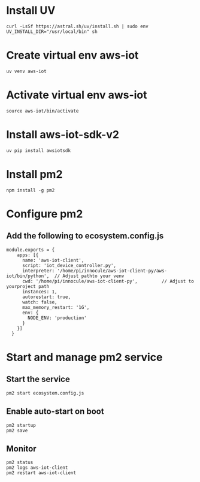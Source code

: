 # Install UV

```
curl -LsSf https://astral.sh/uv/install.sh | sudo env UV_INSTALL_DIR="/usr/local/bin" sh
```

# Create virtual env aws-iot

```
uv venv aws-iot
```

# Activate virtual env aws-iot

```
source aws-iot/bin/activate
```

# Install aws-iot-sdk-v2

```
uv pip install awsiotsdk
```

# Install pm2

```
npm install -g pm2
```

# Configure pm2

## Add the following to ecosystem.config.js

```
module.exports = {
    apps: [{
      name: 'aws-iot-client',
      script: 'iot_device_controller.py',
      interpreter: '/home/pi/innocule/aws-iot-client-py/aws-iot/bin/python',  // Adjust pathto your venv
      cwd: '/home/pi/innocule/aws-iot-client-py',         // Adjust to yourproject path
      instances: 1,
      autorestart: true,
      watch: false,
      max_memory_restart: '1G',
      env: {
        NODE_ENV: 'production'
      }
    }]
  }
```

# Start and manage pm2 service

## Start the service

```
pm2 start ecosystem.config.js
```

## Enable auto-start on boot

```
pm2 startup
pm2 save
```

## Monitor

```
pm2 status
pm2 logs aws-iot-client
pm2 restart aws-iot-client
```
